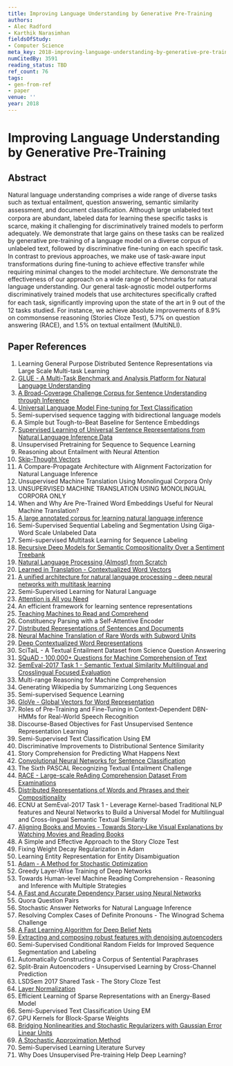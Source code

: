```yaml
---
title: Improving Language Understanding by Generative Pre-Training
authors:
- Alec Radford
- Karthik Narasimhan
fieldsOfStudy:
- Computer Science
meta_key: 2018-improving-language-understanding-by-generative-pre-training
numCitedBy: 3591
reading_status: TBD
ref_count: 76
tags:
- gen-from-ref
- paper
venue: ''
year: 2018
---
```


# Improving Language Understanding by Generative Pre-Training

## Abstract

Natural language understanding comprises a wide range of diverse tasks such as textual entailment, question answering, semantic similarity assessment, and document classiﬁcation. Although large unlabeled text corpora are abundant, labeled data for learning these speciﬁc tasks is scarce, making it challenging for discriminatively trained models to perform adequately. We demonstrate that large gains on these tasks can be realized by generative pre-training of a language model on a diverse corpus of unlabeled text, followed by discriminative ﬁne-tuning on each speciﬁc task. In contrast to previous approaches, we make use of task-aware input transformations during ﬁne-tuning to achieve effective transfer while requiring minimal changes to the model architecture. We demonstrate the effectiveness of our approach on a wide range of benchmarks for natural language understanding. Our general task-agnostic model outperforms discriminatively trained models that use architectures speciﬁcally crafted for each task, signiﬁcantly improving upon the state of the art in 9 out of the 12 tasks studied. For instance, we achieve absolute improvements of 8.9% on commonsense reasoning (Stories Cloze Test), 5.7% on question answering (RACE), and 1.5% on textual entailment (MultiNLI).

## Paper References

1. Learning General Purpose Distributed Sentence Representations via Large Scale Multi-task Learning
2. [GLUE - A Multi-Task Benchmark and Analysis Platform for Natural Language Understanding](2018-glue-a-multi-task-benchmark-and-analysis-platform-for-natural-language-understanding)
3. [A Broad-Coverage Challenge Corpus for Sentence Understanding through Inference](2018-a-broad-coverage-challenge-corpus-for-sentence-understanding-through-inference)
4. [Universal Language Model Fine-tuning for Text Classification](2018-universal-language-model-fine-tuning-for-text-classification)
5. Semi-supervised sequence tagging with bidirectional language models
6. A Simple but Tough-to-Beat Baseline for Sentence Embeddings
7. [Supervised Learning of Universal Sentence Representations from Natural Language Inference Data](2017-supervised-learning-of-universal-sentence-representations-from-natural-language-inference-data)
8. Unsupervised Pretraining for Sequence to Sequence Learning
9. Reasoning about Entailment with Neural Attention
10. [Skip-Thought Vectors](2015-skip-thought-vectors)
11. A Compare-Propagate Architecture with Alignment Factorization for Natural Language Inference
12. Unsupervised Machine Translation Using Monolingual Corpora Only
13. UNSUPERVISED MACHINE TRANSLATION USING MONOLINGUAL CORPORA ONLY
14. When and Why Are Pre-Trained Word Embeddings Useful for Neural Machine Translation?
15. [A large annotated corpus for learning natural language inference](2015-a-large-annotated-corpus-for-learning-natural-language-inference)
16. Semi-Supervised Sequential Labeling and Segmentation Using Giga-Word Scale Unlabeled Data
17. Semi-supervised Multitask Learning for Sequence Labeling
18. [Recursive Deep Models for Semantic Compositionality Over a Sentiment Treebank](2013-recursive-deep-models-for-semantic-compositionality-over-a-sentiment-treebank)
19. [Natural Language Processing (Almost) from Scratch](2011-natural-language-processing-almost-from-scratch)
20. [Learned in Translation - Contextualized Word Vectors](2017-learned-in-translation-contextualized-word-vectors)
21. [A unified architecture for natural language processing - deep neural networks with multitask learning](2008-a-unified-architecture-for-natural-language-processing-deep-neural-networks-with-multitask-learning)
22. Semi-Supervised Learning for Natural Language
23. [Attention is All you Need](2017-attention-is-all-you-need)
24. An efficient framework for learning sentence representations
25. [Teaching Machines to Read and Comprehend](2015-teaching-machines-to-read-and-comprehend)
26. Constituency Parsing with a Self-Attentive Encoder
27. [Distributed Representations of Sentences and Documents](2014-distributed-representations-of-sentences-and-documents)
28. [Neural Machine Translation of Rare Words with Subword Units](2016-neural-machine-translation-of-rare-words-with-subword-units)
29. [Deep Contextualized Word Representations](2018-deep-contextualized-word-representations)
30. SciTaiL - A Textual Entailment Dataset from Science Question Answering
31. [SQuAD - 100,000+ Questions for Machine Comprehension of Text](2016-squad-100-000-questions-for-machine-comprehension-of-text)
32. [SemEval-2017 Task 1 - Semantic Textual Similarity Multilingual and Crosslingual Focused Evaluation](2017-semeval-2017-task-1-semantic-textual-similarity-multilingual-and-crosslingual-focused-evaluation)
33. Multi-range Reasoning for Machine Comprehension
34. Generating Wikipedia by Summarizing Long Sequences
35. Semi-supervised Sequence Learning
36. [GloVe - Global Vectors for Word Representation](2014-glove-global-vectors-for-word-representation)
37. Roles of Pre-Training and Fine-Tuning in Context-Dependent DBN-HMMs for Real-World Speech Recognition
38. Discourse-Based Objectives for Fast Unsupervised Sentence Representation Learning
39. Semi-Supervised Text Classification Using EM
40. Discriminative Improvements to Distributional Sentence Similarity
41. Story Comprehension for Predicting What Happens Next
42. [Convolutional Neural Networks for Sentence Classification](2014-convolutional-neural-networks-for-sentence-classification)
43. The Sixth PASCAL Recognizing Textual Entailment Challenge
44. [RACE - Large-scale ReAding Comprehension Dataset From Examinations](2017-race-large-scale-reading-comprehension-dataset-from-examinations)
45. [Distributed Representations of Words and Phrases and their Compositionality](2013-distributed-representations-of-words-and-phrases-and-their-compositionality)
46. ECNU at SemEval-2017 Task 1 - Leverage Kernel-based Traditional NLP features and Neural Networks to Build a Universal Model for Multilingual and Cross-lingual Semantic Textual Similarity
47. [Aligning Books and Movies - Towards Story-Like Visual Explanations by Watching Movies and Reading Books](2015-aligning-books-and-movies-towards-story-like-visual-explanations-by-watching-movies-and-reading-books)
48. A Simple and Effective Approach to the Story Cloze Test
49. Fixing Weight Decay Regularization in Adam
50. Learning Entity Representation for Entity Disambiguation
51. [Adam - A Method for Stochastic Optimization](2015-adam-a-method-for-stochastic-optimization)
52. Greedy Layer-Wise Training of Deep Networks
53. Towards Human-level Machine Reading Comprehension - Reasoning and Inference with Multiple Strategies
54. [A Fast and Accurate Dependency Parser using Neural Networks](2014-a-fast-and-accurate-dependency-parser-using-neural-networks)
55. Quora Question Pairs
56. Stochastic Answer Networks for Natural Language Inference
57. Resolving Complex Cases of Definite Pronouns - The Winograd Schema Challenge
58. [A Fast Learning Algorithm for Deep Belief Nets](2006-a-fast-learning-algorithm-for-deep-belief-nets)
59. [Extracting and composing robust features with denoising autoencoders](2008-extracting-and-composing-robust-features-with-denoising-autoencoders)
60. Semi-Supervised Conditional Random Fields for Improved Sequence Segmentation and Labeling
61. Automatically Constructing a Corpus of Sentential Paraphrases
62. Split-Brain Autoencoders - Unsupervised Learning by Cross-Channel Prediction
63. LSDSem 2017 Shared Task - The Story Cloze Test
64. [Layer Normalization](2016-layer-normalization)
65. Efficient Learning of Sparse Representations with an Energy-Based Model
66. Semi-Supervised Text Classification Using EM
67. GPU Kernels for Block-Sparse Weights
68. [Bridging Nonlinearities and Stochastic Regularizers with Gaussian Error Linear Units](2016-bridging-nonlinearities-and-stochastic-regularizers-with-gaussian-error-linear-units)
69. [A Stochastic Approximation Method](2007-a-stochastic-approximation-method)
70. Semi-Supervised Learning Literature Survey
71. Why Does Unsupervised Pre-training Help Deep Learning?
